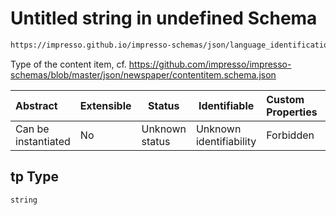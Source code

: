 # Untitled string in undefined Schema

```txt
https://impresso.github.io/impresso-schemas/json/language_identification/language_identification.schema.json#/properties/tp
```

Type of the content item, cf. <https://github.com/impresso/impresso-schemas/blob/master/json/newspaper/contentitem.schema.json>


| Abstract            | Extensible | Status         | Identifiable            | Custom Properties | Additional Properties | Access Restrictions | Defined In                                                                                                 |
| :------------------ | ---------- | -------------- | ----------------------- | :---------------- | --------------------- | ------------------- | ---------------------------------------------------------------------------------------------------------- |
| Can be instantiated | No         | Unknown status | Unknown identifiability | Forbidden         | Allowed               | none                | [language_identification.schema.json\*](../out/language_identification.schema.json "open original schema") |

## tp Type

`string`
